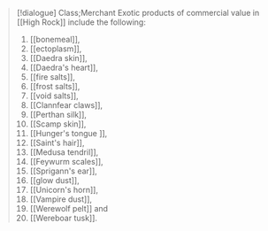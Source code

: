 >[!dialogue] Class;Merchant
> Exotic products of commercial value in [[High Rock]] include the following: 
> 1. [[bonemeal]],  
> 2. [[ectoplasm]], 
> 3. [[Daedra skin]], 
> 4. [[Daedra's heart]], 
> 5. [[fire salts]], 
> 6. [[frost salts]], 
> 7. [[void salts]], 
> 8. [[Clannfear claws]], 
> 9. [[Perthan silk]], 
> 10. [[Scamp skin]], 
> 11. [[Hunger's tongue ]], 
> 12. [[Saint's hair]], 
> 13. [[Medusa tendril]], 
> 14. [[Feywurm scales]], 
> 15. [[Sprigann's ear]], 
> 16. [[glow dust]], 
> 17. [[Unicorn's horn]], 
> 18. [[Vampire dust]], 
> 19. [[Werewolf pelt]] and 
> 20. [[Wereboar tusk]].



